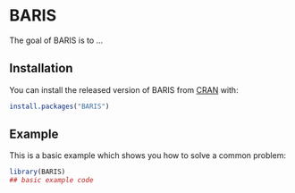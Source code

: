 # BARIS

<!-- badges: start -->
<!-- badges: end -->

The goal of BARIS is to ...

## Installation

You can install the released version of BARIS from [CRAN](https://CRAN.R-project.org) with:

``` r
install.packages("BARIS")
```

## Example

This is a basic example which shows you how to solve a common problem:

``` r
library(BARIS)
## basic example code
```

